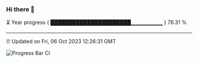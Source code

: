 ### Hi there 👋

⏳ Year progress { ██████████████████████▁▁▁▁▁▁▁▁ } 76.31 %

---

⏰ Updated on Fri, 06 Oct 2023 12:26:31 GMT

![Progress Bar CI](https://github.com/liununu/liununu/workflows/Progress%20Bar%20CI/badge.svg)
